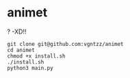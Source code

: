 # animet
? -XD!!
```
git clone git@github.com:vgntzz/animet
cd animet
chmod +x install.sh
./install.sh
python3 main.py
```
